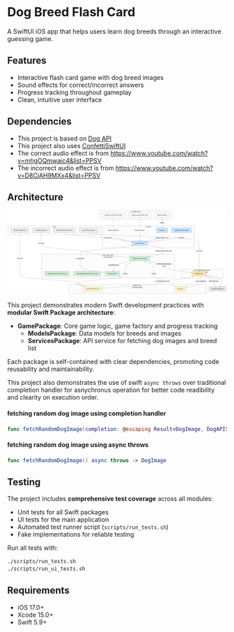 # Dog Breed Flash Card

A SwiftUI iOS app that helps users learn dog breeds through an interactive guessing game.

## Features

- Interactive flash card game with dog breed images
- Sound effects for correct/incorrect answers
- Progress tracking throughout gameplay
- Clean, intuitive user interface

## Dependencies
- This project is based on [Dog API](https://dog.ceo/dog-api/documentation)
- This project also uses [ConfettiSwiftUI](https://github.com/simibac/ConfettiSwiftUI)
- The correct audio effect is from https://www.youtube.com/watch?v=mhgOQmwaic4&list=PPSV
- The incorrect audio effect is from https://www.youtube.com/watch?v=D8CjAH9MXx4&list=PPSV

## Architecture

![System Diagram](GitDiagram.png)

This project demonstrates modern Swift development practices with **modular Swift Package architecture**:

- **GamePackage**: Core game logic, game factory and progress tracking
    - **ModelsPackage**: Data models for breeds and images  
    - **ServicesPackage**: API service for fetching dog images and breed list

Each package is self-contained with clear dependencies, promoting code reusability and maintainability.

This project also demonstrates the use of swift `async throws` over traditional completion handler for asnychronus operation for better code readibility and clearity on execution order.

#### fetching random dog image using completion handler
```swift
func fetchRandomDogImage(completion: @escaping Result<DogImage, DogAPIServiceError> -> Void)
```

#### fetching random dog image using async throws
```swift
func fetchRandomDogImage() async throws -> DogImage
```

## Testing

The project includes **comprehensive test coverage** across all modules:

- Unit tests for all Swift packages
- UI tests for the main application
- Automated test runner script (`scripts/run_tests.sh`)
- Fake implementations for reliable testing

Run all tests with:
```bash
./scripts/run_tests.sh
./scripts/run_ui_tests.sh
```

## Requirements

- iOS 17.0+
- Xcode 15.0+
- Swift 5.9+
